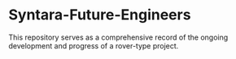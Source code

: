 # Syntara-Future-Engineers
This repository serves as a comprehensive record of the ongoing development and progress of a rover-type project.
